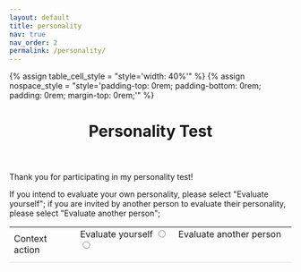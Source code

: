 ```yaml
---
layout: default
title: personality
nav: true
nav_order: 2
permalink: /personality/
---
```


{% assign table_cell_style = "style='width: 40%'" %}
{% assign nospace_style = "style='padding-top: 0rem; padding-bottom: 0rem; padding: 0rem; margin-top: 0rem;'" %}

<style>
  table {
    margin-top: 1rem;
  }
  th, td {
    border-bottom: 1px solid #dee2e6;
  }
  .dot {
    height: 1rem;
    width: 1rem;
    background-color: var(--global-theme-color);
    border-radius: 50%;
    display: inline-block;
    opacity: 0.5;
  }
  .dot-their { background-color: var(--blue); }

  .text {
    color: var(--global-theme-color);
    opacity: 0.8;
  }
  .text-their { color: var(--blue); }

  .slider {
    appearance: none;
    width: 100%;
    height: 0.5rem;
    border-radius: 0.5rem;  
    background: #cccccc;
    outline: none;
    opacity: 0.5;
  }
  .slider::-webkit-slider-thumb {
    -webkit-appearance: none;
    appearance: none;
    width: 1rem;
    height: 1rem;
    border-radius: 50%; 
    background: var(--global-theme-color);
  }
  .slider::-moz-range-thumb {
    width: 1rem;
    height: 1rem;
    border-radius: 50%;
    background: var(--global-theme-color);
  }

  .slider-their {}
  .slider-their::-webkit-slider-thumb {
    background: var(--blue);
  }
  .slider-their::-moz-range-thumb {
    background: var(--blue);
  }
</style>

<header class="post-header">
  <h1 class="post-title">Personality Test</h1>
</header>

<p>Thank you for participating in
<span title="An Interiors Iridescence project that helps me track my personality and understand the not-self. You know too much.">my personality test</span>!</p>

<p>If you intend to evaluate your own personality, please select "Evaluate yourself";
if you are invited by another person to evaluate their personality, please select "Evaluate another person";</p>

<table class="table">
  <tr>
    <td {{ table_cell_style }}>Context action</td>
    <td>
      <form id="purpose" action="" method="">
      Evaluate yourself <input type="radio" name="purpose-radio" value="your" onclick="onClick()" />&emsp;
      Evaluate another person <input type="radio" name="purpose-radio" value="their" onclick="onClick()" />&emsp;
      <span class="h-resume" style="display: none;">Resume your last evaluation</span> <input class="h-resume" type="radio" name="purpose-radio" value="purpose-resume" onclick="loadAnswersFromStorage()" style="display: none;" />&emsp;
      </form>
    </td>
  </tr>
</table>

<div id="purpose-evaluate" style="display: none;">

<p>Please allow me to guide you through the process.
It usually takes you 15-30 minutes to complete this survey.</p>
<!-- You can hover over the text with <span title="Good job!">question marks<sup>?</sup></span> for hints. -->

<div id="purpose-evaluate-your" style="display: none;">

<p>A nice thing with this test is that you can evaluate another person side-by-side and compare the results. Evaluating yourself and another person at the same time can increase the objectivity of your answers.</p>

<p>If you want to evaluate another person as well, please check the following box.</p>

<table class="table">
  <tr>
    <td {{ table_cell_style }}>Evaluate another person as well</td>
    <td>
      <input type="checkbox" id="checkbox-show-their" onclick="onClick()">
    </td>
  </tr>
</table>

</div>

<div id="purpose-evaluate-their" style="display: none;">

<p>A nice thing with this test is that you can evaluate yourself side-by-side and compare the results. Evaluating yourself and another person at the same time can increase the objectivity of your answers.</p>

<p>If you want to evaluate yourself as well, please check the following box.</p>

<table class="table">
  <tr>
    <td {{ table_cell_style }}>Evaluate yourself as well</td>
    <td>
      <input type="checkbox" id="checkbox-show-your" onclick="onClick()">
    </td>
  </tr>
</table>

</div>

<p>Before beginning, please tell me some basic information regarding you and/or the other person.
<!-- The nickname doesn't need to be your real name, so long as I can recognize you by it. -->
Age and gender info will be used to better situate you among your peers.</p>

<p>The email fields are optional. If you provide your email, a copy of your evaluation results, both regarding yourself and/or the other person, will be sent to your mailbox. If the other person's email is provided, they will receive a copy of your evaluation result of them, but they will not receive anything about your evaluation of yourself.</p>
<!-- <p>To be able to retrieve your results later, please keep a note of which email you use.</p> -->

<table class="table">
  <tr id="your-tr-age" class="h-your-only" style="display: none;">
    <td {{ table_cell_style }}>Your age*</td>
    <td>
      <input type="text" id="age" name="age" size="2" placeholder="e.g., 17">
    </td>
  </tr>
  <tr id="their-tr-age" class="h-their-only" style="display: none;">
    <td {{ table_cell_style }}>Their age*</td>
    <td>
      <input type="text" id="their-age" name="their-age" size="2" placeholder="e.g., 17">
    </td>
  </tr>
  <tr id="your-tr-gender" class="h-your-only" style="display: none;">
    <td>Your gender*</td>
    <td>
      Male <input type="radio" name="gender-radio" value="m" />&ensp;
      Female <input type="radio" name="gender-radio" value="f" />&ensp;
    </td>
  </tr>
  <tr id="their-tr-gender" class="h-their-only" style="display: none;">
    <td>Their gender*</td>
    <td>
      Male <input type="radio" name="their-gender-radio" value="m" />&ensp;
      Female <input type="radio" name="their-gender-radio" value="f" />&ensp;
    </td>
  </tr>
  <tr id="your-tr-email">
    <td>Your email</td>
    <td>
      <input type="text" id="email" name="email" placeholder="e.g., my@example.com">
    </td>
  </tr>
  <tr id="their-tr-email" class="h-their-only" style="display: none;">
    <td>Their email</td>
    <td>
      <input type="text" id="their-email" name="their-email" placeholder="e.g., their@example.com">
    </td>
  </tr>
</table>

<p class="h-their-only" style="display: none;"> You can also optionally fill in an adjective that best describes the other person. The adjective can be in any language you like, and will be included in the email sent to them.</p>

<table class="table">
  <tr id="their-tr-adjective" class="h-their-only" style="display: none;">
    <td>Use one adjective to describe the other person</td>
    <td>
      <input type="text" id="their-adjective" name="their-adjective" placeholder="e.g., passionate">
    </td>
  </tr>
</table>

<p>Now, let me introduce what you need to do in the test.
This test consists of 61 multiple choice questions for you to answer.
An example question is provided below.
For each question, a statement is displayed on the left, and your goal is to choose your level of agreement with the statement:</p>

<p><u>1 = Strongly disagree&emsp;2 = Disagree&emsp;3 = Neutral&emsp;4 = Agree&emsp;5 = Strongly agree</u></p>

<p>This example question will not affect your final results.</p>

<table class="table">
  <tr>
    <td colspan="2" {{ nospace_style }}>
      <table width="100%" {{ nospace_style }}>
        <tr class="h-your-only" style="display: none;">
          <td {{ table_cell_style }}>
            <span id="your-form-header-example">0. You&emsp;are a happy person<br/></span>
          </td>
          <td>
            <form id="your-form-example" action="" method="">
              {%for i in (1..5) %}
              {{ i }} <input type="radio" name="your-radio-example" value="{{ i }}" />&ensp;
            {%endfor %}
            <!-- (<span title="The subject of evaluation. 'you' means that you need to decide whether you are a good person yourself.">you<sup>?</sup></span>) -->
            </form>
          </td>
        </tr>
        <tr class="h-their-only" style="display: none;">
          <td {{ table_cell_style }}>
            <span id="their-form-header-example">0. They&ensp;are a happy person</span>
          </td>
          <td>
            <form id="their-form-example" action="" method="">
              {%for i in (1..5) %}
              {{ i }} <input type="radio" name="their-radio-example" value="{{ i }}" />&ensp;
            {%endfor %}
            <!-- (<span title="The subject of evaluation. 'they' means that you need to decide whether 'they', the person you are evaluating, are a happy person.">they<sup>?</sup></span>) -->
            </form>
          </td>
        </tr>
      </table>
    </td>
  </tr>
</table>

<p>You are now ready! By continuing, you consent to my collection of anonymized data for personal analysis. The collected data will not be disclosed to any third party.</p>

<table class="table" id="table" style="display: none;">
  <tr>
    <th {{ table_cell_style }}>Question</th>
    <th>Your Level of Agreement</th>
  </tr>
  {%for item in site.data.bigfive.questions %}
  {% assign index0 = forloop.index0 %}
  <tr>
    <td colspan="2" {{ nospace_style }}>
      <table width="100%" {{ nospace_style }}>
        <tr class="h-your-only" style="display: none;">
          <td {{ table_cell_style }}>
            <span id="your-form-header-{{ index0 }}">{{ forloop.index }}. You&emsp;{{ item }}<br/></span>
          </td>
          <td>
            <form id="your-form-{{ index0 }}" action="" method="">
              {%for i in (1..5) %}
                {{ i }} <input type="radio" name="your-radio-{{ index0 }}" value="{{ i }}" onclick="saveAnswersToStorage()" />&ensp;
              {%endfor %}
            </form>
          </td>
        </tr>
        <tr class="h-their-only" style="display: none;">
          <td {{ table_cell_style }}>
            <span id="their-form-header-{{ index0 }}">{{ forloop.index }}. They&ensp;{{ item }}</span>
          </td>
          <td>
            <form id="their-form-{{ index0 }}" action="" method="">
              {%for i in (1..5) %}
                {{ i }} <input type="radio" name="their-radio-{{ index0 }}" value="{{ i }}" onclick="saveAnswersToStorage()" />&ensp;
              {%endfor %}
            </form>
          </td>
        </tr>
      </table>
    </td>
  </tr>
  {%endfor %}
</table>

<p>Now, you may want to review your answers. If you are done, please click the button below.</p>

<table class="table">
  <tr>
    <td {{ table_cell_style }}>Submit the answer</td>
    <td>
      <button id="btn-submit" onclick="onSubmit()">Submit!</button>
    </td>
  </tr>
</table>

<p id="output">After you submit, the results will be displayed below.</p>

<table class="table" id="table-result" style="display: none;">
  <tr>
    <th>Aspect</th>
    <th colspan="3" class="text-center">
      <span class="dot h-your-only" style="display: none;"></span>&ensp;<span class="h-your-only" style="display: none;">Your result&emsp;</span>
      <span class="dot dot-their h-their-only" style="display: none;"></span>&ensp;<span class="h-their-only" style="display: none;">Their result</span>
    </th>
    <th width="50%">Interpretation</th>
  </tr>
  {%for i in (0..4) %}
  <tr>
    <td rowspan="2" class="text-center" style="vertical-align: middle;">{{ site.data.bigfive.aspects[i] }}</td>
    <td colspan="4">{{ site.data.bigfive.aspects_desc[i] }}</td>
  </tr>
  <tr>
    <td class="text-right">{{ site.data.bigfive.aspects_l[i] }}</td>
    <td class="text-center">
      <input type="range" min="0" max="100" value="50" class="slider h-your-only" id="your-aspect-{{ i }}" disabled=true style="display: none;">
      <input type="range" min="0" max="100" value="50" class="slider slider-their h-their-only" id="their-aspect-{{ i }}" disabled=true style="display: none;">
    </td>
    <td>{{ site.data.bigfive.aspects_r[i] }}</td>
    <td>
      <div id="your-aspect-interp-{{ i }}" class="text h-your-only" style="display: none;"></div>
      <div id="their-aspect-interp-{{ i }}" class="text-their h-their-only" style="display: none;"></div>
    </td>
  </tr>
  {%endfor %}
</table>
<hr>

<p><u>Credits</u></p>

<p>Soto, C. J., & John, O. P. (2017). The next Big Five Inventory (BFI-2): Developing and assessing a hierarchical model with 15 facets to enhance bandwidth, fidelity, and predictive power. Journal of Personality and Social Psychology, 113, 117-143.</p>

<p>Potter, J. (2017). Big Five Personality Test. Out of Service. Available at: <a href="https://www.outofservice.com/bigfive/">https://www.outofservice.com/bigfive/</a> [Accessed 15 July. 2023].</p>

<p>and lastly, you.</p>

<script>
  const numQuestions = {%for item in site.data.bigfive.questions %} {{ forloop.length }} {% break %} {% endfor %};
  const queryString = window.location.search;
  const urlParams = new URLSearchParams(queryString);
  if (urlParams.has('theiremail')) {
    document.getElementById('their-email').value = urlParams.get('theiremail');
  }
  showClassIf("h-resume", localStorage.getItem("apkg") !== null);

  function matchAll(regex, s) {
    const res = []
    let m;
    do {
      m = regex.exec(s);
      if (m) {
        res.push(m[1]);
      }
    } while (m);
    return res;
  }

  function highlight(elemId) {
    console.log("highlighting " + elemId);
    document.getElementById(elemId).scrollIntoView({ behavior: "smooth", block: "end" });
    const elem = $("#" + elemId);
    elem.css({ backgroundColor: '#ff8888' }); // TODO: color animation
    setTimeout(function () { document.getElementById(elemId).style.backgroundColor = null; }, 2000);
  }

  function highlightIf(elemId, If) {
    if (If) {
      highlight(elemId);
      return true;
    }
    return false;
  }

  function showElementIf(elemId, If) {
    // TODO: animate element display
    if (If) document.getElementById(elemId).style.display = null;
    else document.getElementById(elemId).style.display = "none";
  }

  function showClassIf(className, If) {
    let elements = document.getElementsByClassName(className);
    for(let i = 0; i < elements.length; i++) {
      if (If) elements[i].style.display = null;
      else elements[i].style.display = "none";
    }
  }

  function isYour() {
    const purposeRadio = document.querySelector('input[name=purpose-radio]:checked');
    const isPurposeEvaluateYour = purposeRadio.value == "your";
    const isCheckboxShowYouChecked = document.getElementById("checkbox-show-your").checked;
    return isPurposeEvaluateYour || isCheckboxShowYouChecked;
  }

  function isTheir() {
    const purposeRadio = document.querySelector('input[name=purpose-radio]:checked');
    const isPurposeEvaluateTheir = purposeRadio.value == "their";
    const isCheckboxShowTheirChecked = document.getElementById("checkbox-show-their").checked;
    return isPurposeEvaluateTheir || isCheckboxShowTheirChecked;
  }

  function collectAnswers() {
    const email = document.getElementById('email').value;
    const theirEmail = document.getElementById('their-email').value;
    const age = document.getElementById('age').value;
    const theirAge = document.getElementById('their-age').value;
    const theirAdjective = document.getElementById('their-adjective').value;
    let gender = null;
    let theirGender = null;
    const genderRadio = document.querySelector('input[name=gender-radio]:checked');
    if (genderRadio != null) {
      gender = genderRadio.value;
    }
    const theirGenderRadio = document.querySelector('input[name=their-gender-radio]:checked');
    if (theirGenderRadio != null) {
      theirGender = theirGenderRadio.value;
    }

    // construct the answers
    const apkg = {
      time: Date.now(),
      version: "2023.5.26",
      isYour: isYour(),
      isTheir: isTheir(),
      email: email,
      theirEmail: theirEmail,
      age: age,
      theirAge: theirAge,
      gender: gender,
      theirGender: theirGender,
      theirAdjective: theirAdjective,
      answers: []
    };
    if (apkg.isYour) {
      const answer = {
        type: 0,
        choices: [],
      };
      for (let i = 0; i < numQuestions; i++) {
        const yourRadio = document.querySelector('input[name=' + "your-radio-" + i + ']:checked');
        if (yourRadio != null) answer.choices.push(yourRadio.value);
        else answer.choices.push(null);
      }
      apkg.answers.push(answer);
    }
    if (apkg.isTheir) {
      const answer = {
        type: 1,
        choices: [],
      };
      for (let i = 0; i < numQuestions; i++) {
        const theirRadio = document.querySelector('input[name=' + "their-radio-" + i + ']:checked');
        if (theirRadio != null) answer.choices.push(theirRadio.value);
        else answer.choices.push(null);
      }
      apkg.answers.push(answer);
    }
    return apkg;
  }

  function checkApkg(apkg) {
    if (highlightIf("purpose", !apkg.isYour && !apkg.isTheir)) return false;
    if (highlightIf("your-tr-email", apkg.email != '' && matchAll(/^[\w-\.]+@([\w-]+\.)+[\w-]{2,4}$/g, apkg.email).length == 0)) return false;
    if (highlightIf("their-tr-email", apkg.theirEmail != '' && matchAll(/^[\w-\.]+@([\w-]+\.)+[\w-]{2,4}$/g, apkg.theirEmail).length == 0)) return false;
    if (highlightIf("your-tr-age", apkg.age == '' || isNaN(apkg.age))) return false; // age does not translate to a number
    if (highlightIf("their-tr-age", apkg.isTheir && (apkg.theirAge == '' || isNaN(apkg.theirAge)))) return false;
    if (highlightIf("your-tr-gender", apkg.gender == null)) return false;
    if (highlightIf("their-tr-gender", apkg.isTheir && apkg.theirGender == null)) return false;
    for (let answer of apkg.answers) {
      for (let i = 0; i < answer.choices.length; i++) {
      if (highlightIf("your-form-" + i, answer.choices[i] == null && answer.type == 0)) return false;
      if (highlightIf("their-form-" + i, answer.choices[i] == null && answer.type == 1)) return false;
      }
    }
    return true;
  }

  async function uploadApkg(apkg) {
    // communicate with the answer server
    const response = await fetch('https://personality.novelia.workers.dev/submit', {
      method: 'POST',
      headers: {
        'Accept': 'text/html,application/xhtml+xml,application/xml;q=0.9',
        'Content-Type': 'application/json;charset=UTF-8',
        'Token': '9b2b74e8-6720-4260-84f2-d278bdfd6987'
      },
      body: JSON.stringify(apkg)
    });
    const enc = new TextDecoder("utf-8");
    const body = enc.decode(await response.arrayBuffer());
    return body;
  }

  function removeAnswersFromStorage() {
    const apkg = JSON.parse(localStorage.getItem("apkg"));
    localStorage.setItem("apkg-old", JSON.stringify(apkg));
    localStorage.removeItem("apkg");
  }

  function saveAnswersToStorage(apkg) {
    const apkg_old = JSON.parse(localStorage.getItem("apkg"));
    localStorage.setItem("apkg-old", JSON.stringify(apkg_old));
    localStorage.setItem("apkg", JSON.stringify(apkg));
  }

  function loadAnswersFromStorage() {
    function selectRadio(radioName, value) {
      Array.from(document.querySelectorAll('[name="' + radioName + '"]')).forEach((element, index) => {
        if (value == element.value) element.checked = true;
        else element.checked = false;
      });
    }

    const apkg = JSON.parse(localStorage.getItem("apkg"));
    
    document.getElementById('email').value = apkg.email;
    document.getElementById('their-email').value = apkg.theirEmail;
    document.getElementById('age').value = apkg.age;
    document.getElementById('their-age').value = apkg.theirAge;
    document.getElementById('their-adjective').value = apkg.theirAdjective;
    selectRadio("gender-radio", apkg.gender);
    selectRadio("their-gender-radio", apkg.theirGender);

    for (let i = 0; i < apkg.answers.length; i++) {
      for (let j = 0; j < numQuestions; j++) {
        if (apkg.answers[i].type == 0) {
          selectRadio("your-radio-" + j, "" + apkg.answers[i].choices[j]);
        }
        else if (apkg.answers[i].type == 1) {
          selectRadio("their-radio-" + j, "" + apkg.answers[i].choices[j]);
        }
      }
    }

    document.getElementById("checkbox-show-your").checked = apkg.isYour;
    document.getElementById("checkbox-show-their").checked = apkg.isTheir;
    if (apkg.isYour) {
      selectRadio("purpose-radio", "your");
    }
    if (apkg.isTheir) {
      selectRadio("purpose-radio", "their");
    }
    showClassIf("h-resume", false);
    onClick();
  }

  function checkResponse(response, apkg) {
    try {
      response = JSON.parse(response);
      // check against apkg for correctness
      if (apkg.isYour && (response.yourDesc.length != 5 || response.yourPercentage.length != 5)) return false;
      if (apkg.isTheir && (response.theirDesc.length != 5 || response.theirPercentage.length != 5)) return false;
    } catch (err) {
      return false;
    }
    return true;
  }

  function showResponse(response, apkg) {
    response = JSON.parse(response);
    for (let i = 0; i < 5; i++) {
      if (apkg.isYour) {
        document.getElementById('your-aspect-' + i).value = response.yourPercentage[i];
        document.getElementById('your-aspect-interp-' + i).textContent = "(" + response.yourPercentage[i].toString() + "%) " + response.yourDesc[i];
      }
      if (apkg.isTheir) {
        document.getElementById('their-aspect-' + i).value = response.theirPercentage[i];
        document.getElementById('their-aspect-interp-' + i).textContent = "(" + response.theirPercentage[i].toString() + "%) " + response.theirDesc[i];
      }
      // showElementIf('your-aspect-' + i, apkg.isYour);
      // showElementIf('your-aspect-interp-' + i, apkg.isYour);
      // showElementIf('their-aspect-' + i, apkg.isTheir);
      // showElementIf('their-aspect-interp-' + i, apkg.isTheir);
    }
    showElementIf("table-result", apkg.isYour || apkg.isTheir);
  }

  async function onSubmit() {
    const apkg = collectAnswers();
    saveAnswersToStorage(apkg);
    if (!checkApkg(apkg)) return;

    const div = document.getElementById('output');
    div.textContent = "Retrieving your test results. If nothing happens after ten seconds, please check your Internet connection and submit again.";

    const response = await uploadApkg(apkg);
    if (!checkResponse(response, apkg)) {
      div.textContent = "Sorry, an error occurred when processing your request. Please [contact me](mailto:{{ site.email }}) or open an issue [here](https://github.com/intrigit/novelia.space/issues).";
      return;
    }

    div.textContent = "There has been much research on how people describe others, and five major dimensions of human personality have been found. They are often referred to as the OCEAN model of personality, because of the acronym from the names of the five dimensions. Here are your results.";
    showResponse(response, apkg);
    removeAnswersFromStorage();
    document.getElementById("btn-submit").disabled = true;
  }

  function onClick() {
    const purposeRadio = document.querySelector('input[name=purpose-radio]:checked');
    const isPurposeEvaluateYour = purposeRadio.value == "your";
    const isPurposeEvaluateTheir = purposeRadio.value == "their";
    showElementIf("purpose-evaluate", isPurposeEvaluateYour || isPurposeEvaluateTheir);
    showElementIf("purpose-evaluate-your", isPurposeEvaluateYour);
    showElementIf("purpose-evaluate-their", isPurposeEvaluateTheir);
    showElementIf("table", isPurposeEvaluateYour || isPurposeEvaluateTheir);

    showClassIf("h-your-only", isYour());
    showClassIf("h-their-only", isTheir());

    progressBarSetup();
  }

</script>